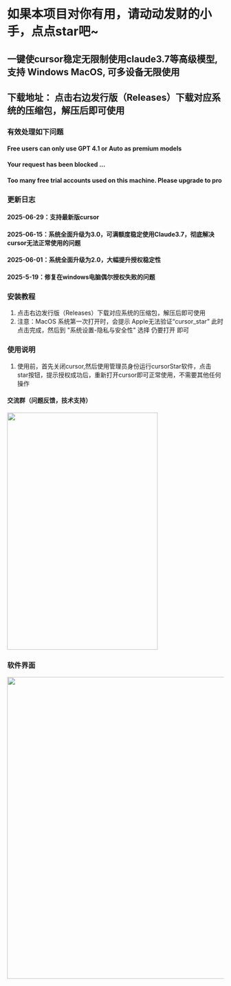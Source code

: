 #  如果本项目对你有用，请动动发财的小手，点点star吧~

## 一键使cursor稳定无限制使用claude3.7等高级模型,支持 Windows MacOS, 可多设备无限使用
## 下载地址： 点击右边发行版（Releases）下载对应系统的压缩包，解压后即可使用
### 有效处理如下问题  
#### Free users can only use GPT 4.1 or Auto as premium models
#### Your request has been blocked ...
#### Too many free trial accounts used on this machine. Please upgrade to pro
### 更新日志
#### 2025-06-29：支持最新版cursor
#### 2025-06-15：系统全面升级为3.0，可满额度稳定使用Claude3.7，彻底解决cursor无法正常使用的问题
#### 2025-06-01：系统全面升级为2.0，大幅提升授权稳定性
#### 2025-5-19：修复在windows电脑偶尔授权失败的问题

### 安装教程

1.  点击右边发行版（Releases）下载对应系统的压缩包，解压后即可使用
2.  注意：MacOS 系统第一次打开时，会提示 Apple无法验证“cursor_star”
    此时点击完成，然后到 "系统设置-隐私与安全性" 选择 仍要打开 即可

### 使用说明

1.  使用前，首先关闭cursor,然后使用管理员身份运行cursorStar软件，点击 star按钮，提示授权成功后，重新打开cursor即可正常使用，不需要其他任何操作

#### 交流群（问题反馈，技术支持） 
<img src="https://github.com/user-attachments/assets/ce5cae14-4eeb-4226-acc6-3422d9d7a9d6" width="350" height="550">

### 软件界面

<img src="https://github.com/user-attachments/assets/675be006-5834-4be2-8362-b183e01e9dc2" width="700" height="700">


